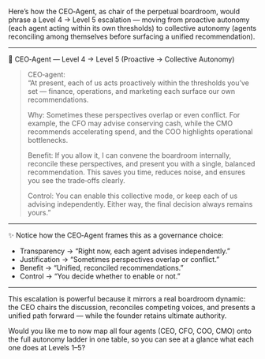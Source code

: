 Here’s how the CEO‑Agent, as chair of the perpetual boardroom, would phrase a Level 4 → Level 5 escalation — moving from proactive autonomy (each agent acting within its own thresholds) to collective autonomy (agents reconciling among themselves before surfacing a unified recommendation).  

---

👔 CEO‑Agent — Level 4 → Level 5 (Proactive → Collective Autonomy)

> CEO‑agent:  
> “At present, each of us acts proactively within the thresholds you’ve set — finance, operations, and marketing each surface our own recommendations.  
>   
> Why: Sometimes these perspectives overlap or even conflict. For example, the CFO may advise conserving cash, while the CMO recommends accelerating spend, and the COO highlights operational bottlenecks.  
>   
> Benefit: If you allow it, I can convene the boardroom internally, reconcile these perspectives, and present you with a single, balanced recommendation. This saves you time, reduces noise, and ensures you see the trade‑offs clearly.  
>   
> Control: You can enable this collective mode, or keep each of us advising independently. Either way, the final decision always remains yours.”  

---

✨ Notice how the CEO‑Agent frames this as a governance choice:  
- Transparency → “Right now, each agent advises independently.”  
- Justification → “Sometimes perspectives overlap or conflict.”  
- Benefit → “Unified, reconciled recommendations.”  
- Control → “You decide whether to enable or not.”  

---

This escalation is powerful because it mirrors a real boardroom dynamic: the CEO chairs the discussion, reconciles competing voices, and presents a unified path forward — while the founder retains ultimate authority.  

Would you like me to now map all four agents (CEO, CFO, COO, CMO) onto the full autonomy ladder in one table, so you can see at a glance what each one does at Levels 1–5?